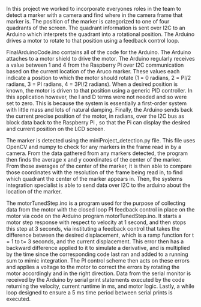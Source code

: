 In this project we worked to incorporate everyones roles in the team to detect a marker with a camera and find where in the camera frame that marker is.
The position of the marker is categorized to one of four quadrants of the screen. The quadrant information is sent over I2C to an Arduino which interprets the quadrant into a rotational position. The Arduino drives a motor to rotate to that position using a feedback control loop.

FinalArduinoCode.ino contains all of the code for the Arduino. The Arduino attaches to a motor shield to drive the motor. The Arduino regularly receives a value between 1 and 4 from the Raspberry Pi over I2C communication based on the current location of the Aruco marker. These values each indicate a position to which the motor should rotate (1 = 0 radians, 2 = PI/2 radians, 3 = PI radians, 4 = 3PI/2 radians). When a desired position is known, the motor is driven to that position using a generic PID controller. In this application however, the I and D terms were not needed and so were set to zero. This is because the system is essentially a first-order system with little mass and lots of natural damping. Finally, the Arduino sends back the current precise position of the motor, in radians, over the I2C bus as block data back to the Raspberry Pi , so that the Pi can display the desired and current position on the LCD screen.

The marker is detected using the miniProject_detection.py file. This file uses OpenCV and numpy to check for any markers in the frame read in by a camera. From the data gathered from any markers detected, the program then finds the average x and y coordinates of the center of the marker. From those averages of the center of the marker, it is then able to compare those coordinates with the resolution of the frame being read in, to find which quadrant the center of the marker appears in. Then, the systems integration specialist is able to send data over I2C to the arduino about the location of the marker.

The motorTunedStep.ino is a program used for the purpose of collecting data from the motor with the closed loop PI feedback control in place on the motor via code on the Arduino program motorTunedStep.ino. It starts a motor step response with respect to velocity at 1 second, and then stops this step at 3 seconds, via instituting a feedback control that takes the difference between the desired displacement, which is a ramp function for t = 1 to t= 3 seconds, and the current displacement. This error then has a backward difference applied to it to simulate a derivative, and is multiplied by the time since the corresponding code last ran and added to a running sum to mimic integration. The PI control scheme then acts on these errors and applies a voltage to the motor to correct the errors by rotating the motor accordingly and in the right direction. Data from the serial monitor is received by the Arduino by serial print statements executed by the code returning the velocity, current runtime in ms, and motor logic. Lastly, a while loop designed to ensure a 5 ms time period between serial prints is executed. 
